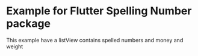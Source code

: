 # Example for Flutter Spelling Number package

This example have a listView contains spelled numbers and money and weight
